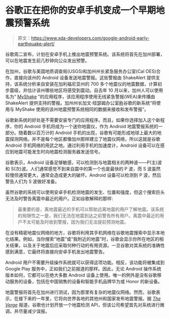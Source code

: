# 谷歌正在把你的安卓手机变成一个早期地震预警系统

> 原文：<https://www.xda-developers.com/google-android-early-earthquake-alert/>

谷歌周二宣布，计划在安卓手机上推出地震预警系统。该系统将首先在加州部署，可以在地震发生前几秒钟向公众发出预警。

在加州，谷歌与美国地质调查局(USGS)和加州州长紧急服务办公室(Cal OES)合作，直接向该州的 Android 设备发送地震警报。这些警报由 ShakeAlert 提供支持，该系统分析来自安装在加利福尼亚州的 700 多个地震仪的地震数据，计算初步震级，并估计该州哪些地区将感受到震动。自去年 10 月以来，加州人可以使用名为“ [MyShake](https://play.google.com/store/apps/details?id=edu.berkeley.bsl.myshake) ”的应用程序，该应用程序使用无线紧急警报(WEA)来传播由 ShakeAlert 提供支持的警报。加州州长加文·纽瑟姆办公室[称](https://www.gov.ca.gov/2020/08/11/governor-newsom-and-google-partner-to-bring-earthquake-early-warning-to-millions-of-smart-phones/)谷歌的新系统“将使用与 MyShake 使用的该州地震预警系统相同的数据来接收和发布警报”。

谷歌新系统的好处是不需要安装专门的应用程序。而且，如果你选择加入这个新程序，你的 Android 手机将成为一个迷你地震仪，作为 Android 地震警报系统的一部分。随着数以百万计的 Android 手机的出现，谷歌有可能形成地球上最大的地震探测网络。并不是每个地区都像加州那样建立了地震仪网络，所以这就是谷歌 Android 手机网络的用武之地。通过利用手机的加速度计，Android 设备可以在感应到地震可能发生时向地震检测服务器发送信号。

谷歌表示，Android 设备足够敏感，可以检测到与地震相关的两种波——P(主)波和 S(次)波。人们通常感觉不到来自震中的第一个也是最快的 P 波，而 S 波虽然较慢但通常更大，通常会造成更大的破坏。Android 设备可以检测到 P 波，然后警告人们为 S 波做好准备。

虽然谷歌的系统可以使用安卓手机检测地震的发生、位置和强度，但这个搜索巨头无法及时警告离震中最近的用户。正如谷歌解释的那样:

> 最重要的是，离地震最近的手机可以帮助远离地震的用户了解地震。该系统的局限性之一是，我们无法在地震到达之前警告所有用户。离震中最近的用户不太可能及时收到警报，因为我们无法提前预测地震。

在没有精密地震仪网络的地方，谷歌将利用其手机网络在谷歌地震搜索中显示本地化结果。例如，当你搜索“地震”或“我附近的地震”时，谷歌会显示你所在地区的相关结果，以及关于地震后应采取何种行动的有用资源。一旦谷歌对其系统的准确性感到满意，它最终将直接向安卓手机发出地震警告。

Android 用户不需要升级操作系统就可以获得这项功能。相反，该功能将被集成到 Google Play 服务中，正如我们之前报道的那样。因此，无论 Android 操作系统版本如何，它都可以在绝大多数 Android 设备上使用。唯一的例外是没有谷歌移动服务的设备，包括在中国销售的设备和智能手机品牌华为或 Honor 的新设备。

地震警报将首先在加州进行测试，因为那里有复杂的地震仪网络。然而，谷歌表示，在接下来的一年里，它将向世界各地的其他州和国家发布地震警报。据 [*The Verge*](https://www.theverge.com/2020/8/11/21362370/android-earthquake-detection-seismometer-epicenter-shakealert-google) 报道，谷歌也计划开放一个地震检测 API，但该公司希望首先对系统进行微调，并尽量减少误报。